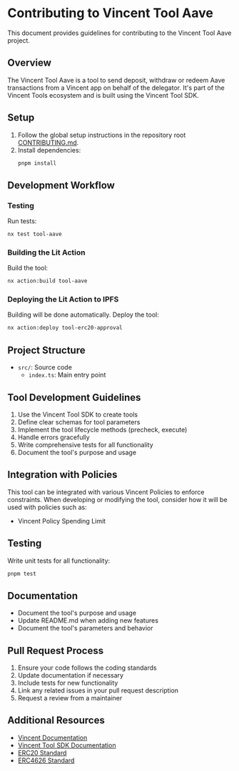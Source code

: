 # Contributing to Vincent Tool Aave

This document provides guidelines for contributing to the Vincent Tool Aave project.

## Overview

The Vincent Tool Aave is a tool to send deposit, withdraw or redeem Aave transactions from a Vincent app on behalf of the delegator. It's part of the Vincent Tools ecosystem and is built using the Vincent Tool SDK.

## Setup

1. Follow the global setup instructions in the repository root [CONTRIBUTING.md](../../../CONTRIBUTING.md).
2. Install dependencies:
   ```bash
   pnpm install
   ```

## Development Workflow

### Testing

Run tests:

```bash
nx test tool-aave
```

### Building the Lit Action

Build the tool:

```bash
nx action:build tool-aave
```

### Deploying the Lit Action to IPFS

Building will be done automatically. Deploy the tool:

```bash
nx action:deploy tool-erc20-approval
```

## Project Structure

- `src/`: Source code
  - `index.ts`: Main entry point

## Tool Development Guidelines

1. Use the Vincent Tool SDK to create tools
2. Define clear schemas for tool parameters
3. Implement the tool lifecycle methods (precheck, execute)
4. Handle errors gracefully
5. Write comprehensive tests for all functionality
6. Document the tool's purpose and usage

## Integration with Policies

This tool can be integrated with various Vincent Policies to enforce constraints. When developing or modifying the tool, consider how it will be used with policies such as:

- Vincent Policy Spending Limit

## Testing

Write unit tests for all functionality:

```bash
pnpm test
```

## Documentation

- Document the tool's purpose and usage
- Update README.md when adding new features
- Document the tool's parameters and behavior

## Pull Request Process

1. Ensure your code follows the coding standards
2. Update documentation if necessary
3. Include tests for new functionality
4. Link any related issues in your pull request description
5. Request a review from a maintainer

## Additional Resources

- [Vincent Documentation](https://docs.heyvincent.ai/)
- [Vincent Tool SDK Documentation](../../libs/tool-sdk/README.md)
- [ERC20 Standard](https://eips.ethereum.org/EIPS/eip-20)
- [ERC4626 Standard](https://eips.ethereum.org/EIPS/eip-4626)
